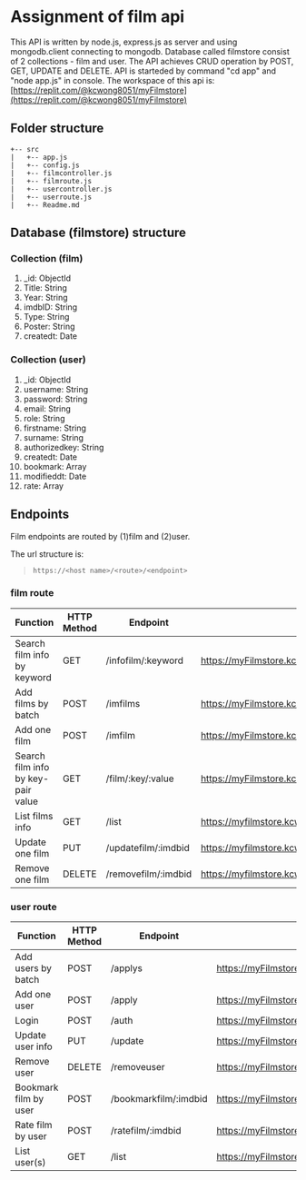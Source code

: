 # Assignment of film api

   This API is written by node.js, express.js as server and using mongodb.client connecting to mongodb. Database called filmstore consist of 2 collections - film and user. The API achieves CRUD operation by POST, GET, UPDATE and DELETE. API is starteded by command "cd app" and "node app.js" in console. The workspace of this api is: [https://replit.com/@kcwong8051/myFilmstore](https://replit.com/@kcwong8051/myFilmstore) 

## Folder structure

```
+-- src
|   +-- app.js
|   +-- config.js
|   +-- filmcontroller.js
|   +-- filmroute.js
|   +-- usercontroller.js
|   +-- userroute.js
|   +-- Readme.md
```

## Database (filmstore) structure

### Collection (film)
1. _id: ObjectId 
2. Title: String
3. Year: String
4. imdbID: String
5. Type: String
6. Poster: String
7. createdt: Date

### Collection (user)
1. _id: ObjectId
2. username: String
3. password: String
4. email: String
5. role: String
6. firstname: String
7. surname: String
8. authorizedkey: String
9. createdt: Date
10. bookmark: Array
11. modifieddt: Date
12. rate: Array

## Endpoints

Film endpoints are routed by (1)film and (2)user. 

The url structure is:
> ```https://<host name>/<route>/<endpoint>```
   
### film route

| Function | HTTP Method | Endpoint | Url example |
| ------ | ------ | ------ | ------ |
| Search film info by keyword | GET | /infofilm/:keyword | https://myFilmstore.kcwong8051.repl.co/film/infofilm/king |
| Add films by batch | POST | /imfilms | https://myFilmstore.kcwong8051.repl.co/film/imfilms |
| Add one film | POST | /imfilm | https://myFilmstore.kcwong8051.repl.co/film/imfilm | 
| Search film info by key-pair value | GET | /film/:key/:value | https://myFilmstore.kcwong8051.repl.co/film/film/Title/king |
| List films info | GET | /list | https://myfilmstore.kcwong8051.repl.co/film/list |
| Update one film | PUT | /updatefilm/:imdbid | https://myfilmstore.kcwong8051.repl.co/film/updatefilm/tt0455590 |
| Remove one film | DELETE | /removefilm/:imdbid | https://myfilmstore.kcwong8051.repl.co/film/removefilm/tt0455590 |
   
### user route
   
| Function | HTTP Method | Endpoint | Url example |
| ------ | ------ | ------ | ------ |
| Add users by batch | POST | /applys | https://myFilmstore.kcwong8051.repl.co/user/applys |
| Add one user | POST | /apply | https://myFilmstore.kcwong8051.repl.co/user/apply |
| Login | POST | /auth | https://myFilmstore.kcwong8051.repl.co/user/auth |
| Update user info | PUT | /update | https://myFilmstore.kcwong8051.repl.co/user/update |
| Remove user | DELETE | /removeuser | https://myFilmstore.kcwong8051.repl.co/user/removeuser |
| Bookmark film by user | POST | /bookmarkfilm/:imdbid | https://myFilmstore.kcwong8051.repl.co/user/bookmarkfilm/tt0455590 |
| Rate film by user | POST | /ratefilm/:imdbid | https://myFilmstore.kcwong8051.repl.co/user/ratefilm/tt0455590 |
| List user(s) | GET | /list | https://myFilmstore.kcwong8051.repl.co/user/list |

